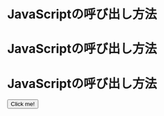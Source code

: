 <!-- HTMLファイル内部呼び出し -->
<!DOCTYPE html>
<html lang="ja">
<head>
    <meta charset="UTF-8">
    <meta name="viewport" content="width=device-width, initial-scale=1.0">
    <title>JavaScriptの呼び出し方法</title>
    <script>
        alert('Hello, JavaScript!');
    </script>
</head>
<body>
    <h1>JavaScriptの呼び出し方法</h1>
</body>
</html>

<!-- 外部呼び出し -->
 <!DOCTYPE html>
 <html lang="ja">
 <head>
    <meta charset="UTF-8">
    <meta name="viewport" content="width=device-width, initial-scale=1.0">
    <title>JavaScriptの呼び出し方法</title>
    <script src="script.js"></script>
 </head>
 <body>
    <h1>JavaScriptの呼び出し方法</h1>
 </body>
 </html>

 <!-- インラインスクリプトとして記述 -->
<!DOCTYPE html>
<html lang="ja">
<head>
    <meta charset="UTF-8">
    <meta name="viewport" content="width=device-width, initial-scale=1.0">
    <title>JavaScriptの呼び出し方法</title>
</head>
<body>
    <h1>JavaScriptの呼び出し方法</h1>
    <button onclick="alert('Hello, JavaScript!!!')">Click me!</button>
</body>
</html>
